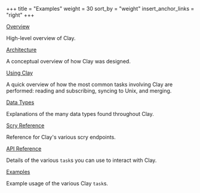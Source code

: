 +++
title = "Examples"
weight = 30
sort_by = "weight"
insert_anchor_links = "right"
+++

[Overview](/reference/arvo/clay/clay)

High-level overview of Clay.

[Architecture](/reference/arvo/clay/architecture)

A conceptual overview of how Clay was designed.

[Using Clay](/reference/arvo/clay/using)

A quick overview of how the most common tasks involving Clay are performed:
reading and subscribing, syncing to Unix, and merging.

[Data Types](/reference/arvo/clay/data-types)

Explanations of the many data types found throughout Clay.

[Scry Reference](/reference/arvo/clay/scry)

Reference for Clay's various scry endpoints.

[API Reference](/reference/arvo/clay/tasks)

Details of the various `task`s you can use to interact with Clay.

[Examples](/reference/arvo/clay/examples)

Example usage of the various Clay `task`s.
